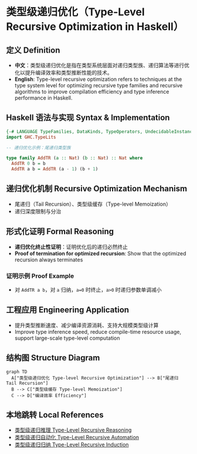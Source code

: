 # 类型级递归优化（Type-Level Recursive Optimization in Haskell）

## 定义 Definition

- **中文**：类型级递归优化是指在类型系统层面对递归类型族、递归算法等进行优化以提升编译效率和类型推断性能的技术。
- **English**: Type-level recursive optimization refers to techniques at the type system level for optimizing recursive type families and recursive algorithms to improve compilation efficiency and type inference performance in Haskell.

## Haskell 语法与实现 Syntax & Implementation

```haskell
{-# LANGUAGE TypeFamilies, DataKinds, TypeOperators, UndecidableInstances #-}
import GHC.TypeLits

-- 递归优化示例：尾递归类型族

type family AddTR (a :: Nat) (b :: Nat) :: Nat where
  AddTR 0 b = b
  AddTR a b = AddTR (a - 1) (b + 1)
```

## 递归优化机制 Recursive Optimization Mechanism

- 尾递归（Tail Recursion）、类型级缓存（Type-level Memoization）
- 递归深度限制与分治

## 形式化证明 Formal Reasoning

- **递归优化终止性证明**：证明优化后的递归必然终止
- **Proof of termination for optimized recursion**: Show that the optimized recursion always terminates

### 证明示例 Proof Example

- 对 `AddTR a b`，对 `a` 归纳，`a=0` 时终止，`a>0` 时递归参数单调减小

## 工程应用 Engineering Application

- 提升类型推断速度、减少编译资源消耗、支持大规模类型级计算
- Improve type inference speed, reduce compile-time resource usage, support large-scale type-level computation

## 结构图 Structure Diagram

```mermaid
graph TD
  A["类型级递归优化 Type-level Recursive Optimization"] --> B["尾递归 Tail Recursion"]
  B --> C["类型级缓存 Type-level Memoization"]
  C --> D["编译效率 Efficiency"]
```

## 本地跳转 Local References

- [类型级递归推理 Type-Level Recursive Reasoning](../58-Type-Level-Recursive-Reasoning/01-Type-Level-Recursive-Reasoning-in-Haskell.md)
- [类型级递归自动化 Type-Level Recursive Automation](../59-Type-Level-Recursive-Automation/01-Type-Level-Recursive-Automation-in-Haskell.md)
- [类型级递归归纳 Type-Level Recursive Induction](../61-Type-Level-Recursive-Induction/01-Type-Level-Recursive-Induction-in-Haskell.md)
